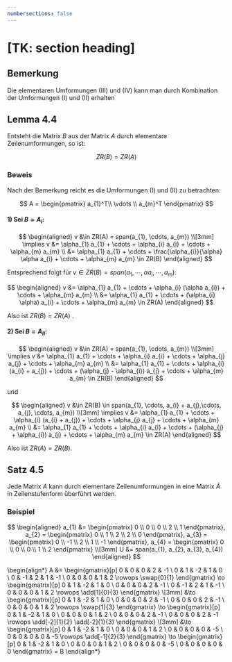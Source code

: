 ```yaml
---
numbersections: false
---
```


# [TK: section heading]

## Bemerkung

Die elementaren Umformungen (III) und (IV) kann man durch Kombination der Umformungen (I) und (II) erhalten

## Lemma 4.4

Entsteht die Matrix $B$ aus der Matrix $A$ durch elementare Zeilenumformungen, so ist:

$$
ZR(B) = ZR(A)
$$

### Beweis

Nach der Bemerkung reicht es die Umformungen (I) und (II) zu betrachten:

$$
A = \begin{pmatrix}
a_{1}^T\\ 
\vdots \\ 
a_{m}^T
\end{pmatrix}
$$

#### 1) Sei $B = A_{I}$:

$$ \begin{aligned}
v &\in ZR(A) = span(a_{1}, \cdots, a_{m}) \\[3mm]
\implies v &= \alpha_{1} a_{1} + \cdots + \alpha_{i} a_{i} + \cdots + \alpha_{m} a_{m} \\
&= \alpha_{1} a_{1} + \cdots + \frac{\alpha_{i}}{\alpha} \alpha a_{i} + \cdots + \alpha_{m} a_{m} \in ZR(B)
\end{aligned} $$

Entsprechend folgt für $v \in ZR(B) = span(a_{1}, \cdots , \alpha a_{i}, \cdots , a_{m})$:

$$ \begin{aligned}
v &= \alpha_{1} a_{1} + \cdots + \alpha_{i} (\alpha a_{i}) + \cdots + \alpha_{m} a_{m} \\
&= \alpha_{1} a_{1} + \cdots + (\alpha_{i} \alpha) a_{i} + \cdots + \alpha_{m} a_{m} \in ZR(A)
\end{aligned} $$

Also ist $ZR(B) = ZR(A)$ .

#### 2) Sei $B = A_{II}$:

$$ \begin{aligned}
v &\in ZR(A) = span(a_{1}, \cdots, a_{m}) \\[3mm]
\implies v &= \alpha_{1} a_{1} + \cdots + \alpha_{i} a_{i} + \cdots + \alpha_{j} a_{j} + \cdots + \alpha_{m} a_{m} \\
&= \alpha_{1} a_{1} + \cdots + \alpha_{i} (a_{i} + a_{j}) + \cdots + (\alpha_{j} - \alpha_{i}) a_{j} + \cdots + \alpha_{m} a_{m} \in ZR(B) 
\end{aligned} $$

und

$$ \begin{aligned}
v &\in ZR(B) \in span(a_{1}, \cdots, a_{i} + a_{j},\cdots, a_{j}, \cdots, a_{m}) \\[3mm]
\implies v &= \alpha_{1} a_{1} + \cdots + \alpha_{i} (a_{i} + a_{j}) + \cdots + \alpha_{j} a_{j} + \cdots + \alpha_{m} a_{m} \\
&= \alpha_{1} a_{1} + \cdots + \alpha_{i} a_{i} + \cdots + (\alpha_{j} + \alpha_{i}) a_{j} + \cdots + \alpha_{m} a_{m}
 \in ZR(A)
\end{aligned} $$

Also ist $ZR(A) = ZR(B)$.

## Satz 4.5

Jede Matrix $A$ kann durch elementare Zeilenumformungen in eine Matrix $\tilde{A}$ in Zeilenstufenform überführt werden.

### Beispiel

$$ \begin{aligned}
a_{1} &= \begin{pmatrix}
0 \\ 
0 \\ 
0 \\
2 \\
1
\end{pmatrix}, 
a_{2} = \begin{pmatrix}
0 \\ 
1 \\ 
2 \\
2 \\
0
\end{pmatrix}, 
a_{3} = \begin{pmatrix}
0 \\ 
-1 \\ 
2 \\
1 \\
-1
\end{pmatrix}, 
a_{4} = \begin{pmatrix}
0 \\ 
0 \\ 
0 \\
1 \\
2
\end{pmatrix} \\[3mm]
U &= span(a_{1}, a_{2}, a_{3}, a_{4})
\end{aligned} $$

\begin{align*}
A &= \begin{gmatrix}[p]
0 & 0 & 0 & 2 & -1 \\ 
0 & 1 & -2 & 1 & 0 \\ 
0 & -1 & 2 & 1 & -1 \\ 
0 & 0 & 0 & 1 & 2
\rowops
	\swap{0}{1}
\end{gmatrix}
\to
\begin{gmatrix}[p]
0 & 1 & -2 & 1 & 0 \\
0 & 0 & 0 & 2 & -1 \\
0 & -1 & 2 & 1 & -1 \\ 
0 & 0 & 0 & 1 & 2
\rowops
	\add[1]{0}{3}
\end{gmatrix} \\[3mm]
&\to
\begin{gmatrix}[p]
0 & 1 & -2 & 1 & 0 \\
0 & 0 & 0 & 2 & -1 \\
0 & 0 & 0 & 2 & -1 \\ 
0 & 0 & 0 & 1 & 2
\rowops
	\swap{1}{3}
\end{gmatrix}
\to
\begin{gmatrix}[p]
0 & 1 & -2 & 1 & 0 \\
0 & 0 & 0 & 1 & 2 \\
0 & 0 & 0 & 2 & -1 \\ 
0 & 0 & 0 & 2 & -1
\rowops
	\add[-2]{1}{2}
	\add[-2]{1}{3}
\end{gmatrix} \\[3mm]
&\to
\begin{gmatrix}[p]
0 & 1 & -2 & 1 & 0 \\
0 & 0 & 0 & 1 & 2 \\
0 & 0 & 0 & 0 & -5 \\ 
0 & 0 & 0 & 0 & -5
\rowops
	\add[-1]{2}{3}
\end{gmatrix}
\to
\begin{gmatrix}[p]
0 & 1 & -2 & 1 & 0 \\
0 & 0 & 0 & 1 & 2 \\
0 & 0 & 0 & 0 & -5 \\ 
0 & 0 & 0 & 0 & 0
\end{gmatrix}
= B
\end{align*}